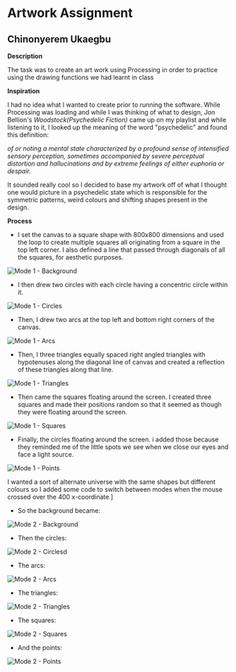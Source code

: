 # Artwork Assignment

## Chinonyerem Ukaegbu


**Description**

The task was to create an art work using Processing in order to practice using the drawing functions we had learnt in class

**Inspiration**

I had no idea what I wanted to create prior to running the software. While Processing was loading and while I was thinking of what to design, Jon Bellion's *Woodstock(Psychedelic Fiction)* came up on my playlist and while listening to it, I looked up the meaning of the word "psychedelic" and found this definition:

*of or noting a mental state characterized by a profound sense of intensified sensory perception, sometimes accompanied by severe perceptual distortion and hallucinations and by extreme feelings of either euphoria or despair.*


It sounded really cool so I decided to base my artwork off of what I thought one would picture in a psychedelic state which is responsible for the symmetric patterns, weird colours and shifting shapes present in the design.

**Process**

* I set the canvas to a square shape with 800x800 dimensions and used the loop to create multiple squares all originating from a square in the top left corner. I also defined a line that passed through diagonals of all the squares, for aesthetic purposes.

![Mode 1 - Background](images/Screenshot%20(168).png)

* I then drew two circles with each circle having a concentric circle within it.

![Mode 1 - Circles](images/Screenshot%20(169).png)

* Then, I drew two arcs at the top left and bottom right corners of the canvas.

![Mode 1 - Arcs](images/Screenshot%20(170).png)

* Then, I three triangles equally spaced right angled triangles with hypotenuses along the diagonal line of canvas and created a reflection of these triangles along that line.

![Mode 1 - Triangles](images/Screenshot%20(171).png)

* Then came the squares floating around the screen. I created three squares and made their positions random so that it seemed as though they were floating around the screen.

![Mode 1 - Squares](images/Screenshot%20(172).png)

* Finally, the circles floating around the screen. i added those because they reminded me of the little spots we see when we close our eyes and face a light source.

![Mode 1 - Points](images/Screenshot%20(173).png)

I wanted a sort of alternate universe with the same shapes but different colours so I added some code to switch between modes when the mouse crossed over the 400 x-coordinate.]

* So the background became:

![Mode 2 - Background](images/Screenshot%20(174).png)

* Then the circles:

![Mode 2 - Circlesd](images/Screenshot%20(175).png)

* The arcs:

![Mode 2 - Arcs](images/Screenshot%20(176).png)

* The triangles:

![Mode 2 - Triangles](images/Screenshot%20(177).png)

* The squares:

![Mode 2 - Squares](images/Screenshot%20(178).png)

* And the points:

![Mode 2 - Points](images/Screenshot%20(179).png)
